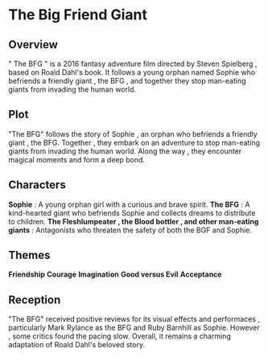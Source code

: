 # The Big Friend Giant

## Overview 
 " The BFG " is a 2016 fantasy adventure film directed by Steven Spielberg , based on Roald Dahl's book. It follows a young orphan named Sophie who befriends a friendly giant , the BFG , and together they stop man-eating giants from invading the human world.

 ## Plot 

  "The BFG" follows the story of Sophie , an orphan who befriends a friendly giant , the BFG. Together , they embark on an adventure to stop man-eating giants from invading the human world. Along the way , they encounter magical moments and form a deep bond.

  ## Characters 

 **Sophie** : A young orphan girl with a curious and brave spirit.
 **The BFG** : A kind-hearted giant who befriends Sophie and collects dreams to distribute to children.
 **The Fleshlumpeater , the Blood bottler , and other man-eating giants** : Antagonists who threaten the safety of both the BGF and Sophie.

## Themes 

**Friendship**
**Courage**
**Imagination**
**Good versus Evil**
**Acceptance**

## Reception

"The BFG" received positive reviews for its visual effects and performaces , particularly Mark Rylance as the BFG and Ruby Barnhill as Sophie. However , some critics found the pacing slow. Overall, it remains a charming adaptation of Roald Dahl's beloved story.
